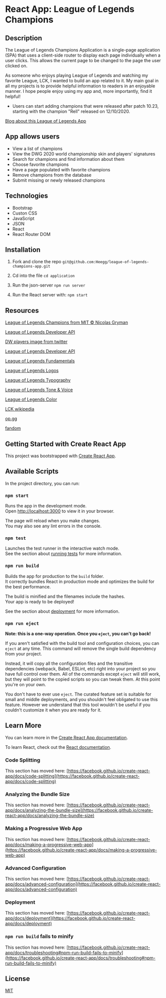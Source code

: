 
# React App: League of Legends Champions

## Description

The League of Legends Champions Application is a single-page application (SPA) that uses a client-side router to display each page individually when a user clicks. This allows the current page to be changed to the page the user clicked on.

As someone who enjoys playing League of Legends and watching my favorite League, LCK, I wanted to build an app related to it. My main goal in all my projects is to provide helpful information to readers in an enjoyable manner. I hope people enjoy using my app and, more importantly, find it helpful!

* Users can start adding champions that were released after patch 10.23, starting with the champion "Rell" released on 12/10/2020.

[Blog about this League of Legends App](https://medium.com/@wlgmlgus/react-app-league-of-legends-champions-c0f82be928f6)

## App allows users

* View a list of champions
* View the DWG 2020 world championship skin and players' signatures
* Search for champions and find information about them
* Choose favorite champions
* Have a page populated with favorite champions
* Remove champions from the database
* Submit missing or newly released champions

## Technologies

* Bootstrap
* Custon CSS
* JavaScript
* JSON
* React
* React Router DOM

## Installation 

1. Fork and clone the repo
```git@github.com:Heegg/league-of-legends-champions-app.git```

2. Cd into the file
```cd application```

3. Run the json-server
```npm run server```

4. Run the React server with: 
```npm start```


## Resources

[League of Legends Champions from MIT © Nicolas Gryman](https://github.com/ngryman/lol-champions)

[League of Legends Developer API](https://developer.riotgames.com/docs/lol)

[DW players image from twitter](https://twitter.com/lolesports/status/1322542790153293824)

[League of Legends Developer API](https://developer.riotgames.com/docs/lol)

[League of Legends Fundamentals](https://brand.riotgames.com/en-us/league-of-legends/fundamentals)

[League of Legends Logos](https://brand.riotgames.com/en-us/league-of-legends/logos)

[League of Legends Typography](https://brand.riotgames.com/en-us/league-of-legends/typography)

[League of Legends Tone & Voice](https://brand.riotgames.com/en-us/league-of-legends/tone-and-voice)

[League of Legends Color](https://brand.riotgames.com/en-us/league-of-legends/color/)

[LCK wikipedia](https://en.wikipedia.org/wiki/League_of_Legends_Champions_Korea)

[op.gg](https://www.op.gg)

[fandom](https://leagueoflegends.fandom.com/wiki/League_of_Legends_Wiki)

## Getting Started with Create React App

This project was bootstrapped with [Create React App](https://github.com/facebook/create-react-app).

## Available Scripts

In the project directory, you can run:

### `npm start`

Runs the app in the development mode.\
Open [http://localhost:3000](http://localhost:3000) to view it in your browser.

The page will reload when you make changes.\
You may also see any lint errors in the console.

### `npm test`

Launches the test runner in the interactive watch mode.\
See the section about [running tests](https://facebook.github.io/create-react-app/docs/running-tests) for more information.

### `npm run build`

Builds the app for production to the `build` folder.\
It correctly bundles React in production mode and optimizes the build for the best performance.

The build is minified and the filenames include the hashes.\
Your app is ready to be deployed!

See the section about [deployment](https://facebook.github.io/create-react-app/docs/deployment) for more information.

### `npm run eject`

**Note: this is a one-way operation. Once you `eject`, you can't go back!**

If you aren't satisfied with the build tool and configuration choices, you can `eject` at any time. This command will remove the single build dependency from your project.

Instead, it will copy all the configuration files and the transitive dependencies (webpack, Babel, ESLint, etc) right into your project so you have full control over them. All of the commands except `eject` will still work, but they will point to the copied scripts so you can tweak them. At this point you're on your own.

You don't have to ever use `eject`. The curated feature set is suitable for small and middle deployments, and you shouldn't feel obligated to use this feature. However we understand that this tool wouldn't be useful if you couldn't customize it when you are ready for it.

## Learn More

You can learn more in the [Create React App documentation](https://facebook.github.io/create-react-app/docs/getting-started).

To learn React, check out the [React documentation](https://reactjs.org/).

### Code Splitting

This section has moved here: [https://facebook.github.io/create-react-app/docs/code-splitting](https://facebook.github.io/create-react-app/docs/code-splitting)

### Analyzing the Bundle Size

This section has moved here: [https://facebook.github.io/create-react-app/docs/analyzing-the-bundle-size](https://facebook.github.io/create-react-app/docs/analyzing-the-bundle-size)

### Making a Progressive Web App

This section has moved here: [https://facebook.github.io/create-react-app/docs/making-a-progressive-web-app](https://facebook.github.io/create-react-app/docs/making-a-progressive-web-app)

### Advanced Configuration

This section has moved here: [https://facebook.github.io/create-react-app/docs/advanced-configuration](https://facebook.github.io/create-react-app/docs/advanced-configuration)

### Deployment

This section has moved here: [https://facebook.github.io/create-react-app/docs/deployment](https://facebook.github.io/create-react-app/docs/deployment)

### `npm run build` fails to minify

This section has moved here: [https://facebook.github.io/create-react-app/docs/troubleshooting#npm-run-build-fails-to-minify](https://facebook.github.io/create-react-app/docs/troubleshooting#npm-run-build-fails-to-minify)


## License
[MIT](https://choosealicense.com/licenses/mit/)

